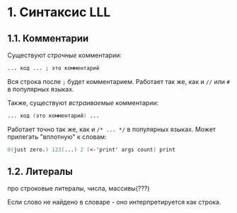 # 1. Синтаксис LLL

## 1.1. Комментарии

Существуют *строчные* комментарии:
```fsharp
... код ... ; это комментарий
```

Вся строка после `;` будет комментарием. Работает так же, как и `//` или `#` в популярных языках.

Также, существуют *встраиваемые* комментарии:
```fsharp
... код (это комментарий) ...
```

Работает точно так же, как и `/* ... */` в популярных языках.
Может прилегать "вплотную" к словам:
```fsharp
0(just zero.) 123(...) 2 (<-'print' args count) print
```



## 1.2. Литералы

про строковые литералы, числа, массивы(???)

Если слово не найдено в словаре - оно интерпретируется как строка.
